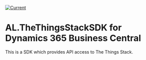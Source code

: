 [![Current](https://github.com/juliandittmann/AL.TheThingsStackSDK/actions/workflows/current.yml/badge.svg)](https://github.com/juliandittmann/AL.TheThingsStackSDK/actions/workflows/current.yml)

# AL.TheThingsStackSDK for Dynamics 365 Business Central

This is a SDK which provides API access to The Things Stack.
